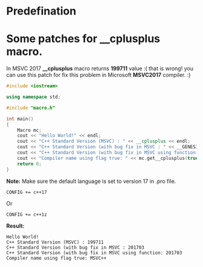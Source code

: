 # Predefination
**Some patches for __cplusplus macro.**
===================================
In MSVC 2017 **__cplusplus** macro returns **199711** value :( that is wrong! you can use this patch for fix this problem in Microsoft **MSVC2017** compiler. :)

```cpp
#include <iostream>

using namespace std;

#include "macro.h"

int main()
{
    Macro mc;
    cout << "Hello World!" << endl;
    cout << "C++ Standard Version (MSVC) : " << __cplusplus << endl;
    cout << "C++ Standard Version (with bug fix in MSVC : " << __GENESIS_CPP_VALUE__ << endl;
    cout << "C++ Standard Version (with bug fix in MSVC using function: " << mc.get__cplusplus(false) << endl;
    cout << "Compiler name using flag true: " << mc.get__cplusplus(true) << endl;
    return 0;
}

```

**Note:**
Make sure the default language is set to version 17 in .pro file.

```
CONFIG += c++17
```
Or
```
CONFIG += c++1z
```

**Result:** 
```
Hello World!
C++ Standard Version (MSVC) : 199711
C++ Standard Version (with bug fix in MSVC : 201703
C++ Standard Version (with bug fix in MSVC using function: 201703
Compiler name using flag true: MSVC++
```
